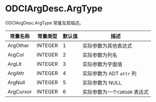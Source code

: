 ODCIArgDesc.ArgType 
========================================

ODCIArgDesc.ArgType 常量及其描述。


|   常量名称    |  常量类型   | 默认值 |         描述          |
|-----------|---------|-----|---------------------|
| ArgOther  | INTEGER | 1   | 实际参数为其他表达式          |
| ArgCol    | INTEGER | 2   | 实际参数为列名             |
| ArgLit    | INTEGER | 3   | 实际参数为字面值            |
| ArgAttr   | INTEGER | 4   | 实际参数为 ADT `attr` 列  |
| ArgNull   | INTEGER | 5   | 实际参数为 NULL          |
| ArgCursor | INTEGER | 6   | 实际参数为一个`CURSOR` 表达式 |



